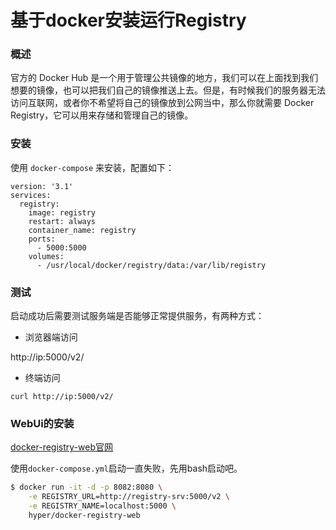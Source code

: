 #  基于docker安装运行Registry

### 概述

官方的 Docker Hub 是一个用于管理公共镜像的地方，我们可以在上面找到我们想要的镜像，也可以把我们自己的镜像推送上去。但是，有时候我们的服务器无法访问互联网，或者你不希望将自己的镜像放到公网当中，那么你就需要 Docker Registry，它可以用来存储和管理自己的镜像。

### 安装

使用 `docker-compose` 来安装，配置如下：

```text
version: '3.1'
services:
  registry:
    image: registry
    restart: always
    container_name: registry
    ports:
      - 5000:5000
    volumes:
      - /usr/local/docker/registry/data:/var/lib/registry
```

### 测试

启动成功后需要测试服务端是否能够正常提供服务，有两种方式：

- 浏览器端访问

http://ip:5000/v2/

- 终端访问

```text
curl http://ip:5000/v2/
```



### WebUi的安装

[docker-registry-web官网](https://hub.docker.com/r/hyper/docker-registry-web/)

使用`docker-compose.yml`启动一直失败，先用bash启动吧。

```bash
$ docker run -it -d -p 8082:8080 \
	-e REGISTRY_URL=http://registry-srv:5000/v2 \
	-e REGISTRY_NAME=localhost:5000 \
	hyper/docker-registry-web 
```

